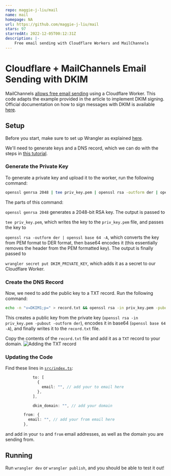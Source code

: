 ```yaml
---
repo: maggie-j-liu/mail
name: mail
homepage: NA
url: https://github.com/maggie-j-liu/mail
stars: 97
starredAt: 2022-12-05T00:12:31Z
description: |-
    Free email sending with Cloudflare Workers and MailChannels
---
```


# Cloudflare + MailChannels Email Sending with DKIM

MailChannels [allows free email sending](https://blog.mailchannels.com/mailchannels-enables-free-email-sending-for-cloudflare-workers-customers) using a Cloudflare Worker. This code adapts the example provided in the article to implement DKIM signing. Official documentation on how to sign messages with DKIM is available [here](https://mailchannels.zendesk.com/hc/en-us/articles/7122849237389). 

## Setup

Before you start, make sure to set up Wrangler as explained [here](https://developers.cloudflare.com/workers/wrangler/get-started/).

We'll need to generate keys and a DNS record, which we can do with the steps in [this tutorial](https://www.mailhardener.com/kb/how-to-create-a-dkim-record-with-openssl).

### Generate the Private Key

To generate a private key and upload it to the worker, run the following command:

```sh
openssl genrsa 2048 | tee priv_key.pem | openssl rsa -outform der | openssl base64 -A | wrangler secret put DKIM_PRIVATE_KEY
```

The parts of this command:

`openssl genrsa 2048` generates a 2048-bit RSA key. The output is passed to

`tee priv_key.pem`, which writes the key to the `priv_key.pem` file, and passes the key to

`openssl rsa -outform der | openssl base 64 -A`, which converts the key from PEM format to DER format, then base64 encodes it (this essentially removes the header from the PEM formatted key). The output is finally passed to 

`wrangler secret put DKIM_PRIVATE_KEY`, which adds it as a secret to our Cloudflare Worker.

### Create the DNS Record

Now, we need to add the public key to a TXT record. Run the following command:

```sh
echo -n "v=DKIM1;p=" > record.txt && openssl rsa -in priv_key.pem -pubout -outform der | openssl base64 -A >> record.txt
```

This creates a public key from the private key (`openssl rsa -in priv_key.pem -pubout -outform der`), encodes it in base64 (`openssl base 64 -A`), and finally writes it to the `record.txt` file.

Copy the contents of the `record.txt` file and add it as a `TXT` record to your domain.
![Adding the TXT record](./dns.png)

### Updating the Code

Find these lines in [`src/index.ts`](https://github.com/maggie-j-liu/mail/blob/main/src/index.ts):
```ts
            to: [
              {
                email: "", // add your to email here
              },
            ],
```

```ts
            dkim_domain: "", // add your domain
```

```ts
        from: {
          email: "", // add your from email here
        },
```

and add in your `to` and `from` email addresses, as well as the domain you are sending from.

## Running

Run `wrangler dev` or `wrangler publish`, and you should be able to test it out!

